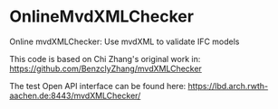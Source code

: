 # OnlineMvdXMLChecker
Online mvdXMLChecker: Use mvdXML to validate IFC models


This code is based on Chi Zhang's original work in: 	
https://github.com/BenzclyZhang/mvdXMLChecker



The test Open API interface can be found here:
https://lbd.arch.rwth-aachen.de:8443/mvdXMLChecker/